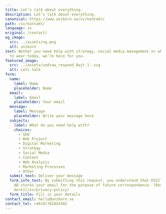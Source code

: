 ```yaml
---
title: Let’s talk about everything.
description: Let’s talk about everything.
canonical: https://www.unikorn.se/sv/kontakt/
path: /sv/kontakt/
language: sv
original: /contact/
og_image:
  src: ../assets/og.png
  alt: unikorn
text: Wether you need help with strategy, social media management or which shoes
  to wear today, we’re here for you.
featured_image:
  src: ../assets/undraw_respond_8wjt-1-.svg
  alt: Lets talk
form:
  name:
    label: Name
    placeholder: Name
  email:
    label: Email
    placeholder: Your email
  message:
    label: Message
    placeholder: Write your message here
  subjects:
    label: What do you need help with?
    choices:
      - SEO
      - Web Project
      - Digital Marketing
      - Strategy
      - Social Media
      - Content
      - Web Analysis
      - Marketing Processes
      - Other
  submit_text: Deliver your message
  form_info_text: By submitting this request, you understand that DIGITAL UNIKORN
    AB stores your email for the purpose of future correspondence. [Read
    more](/sv/privacy-policy)
  form_title: Fill in your details
contact_email: hello@unikorn.se
contact_tel: +46(0)761043302
---
```

